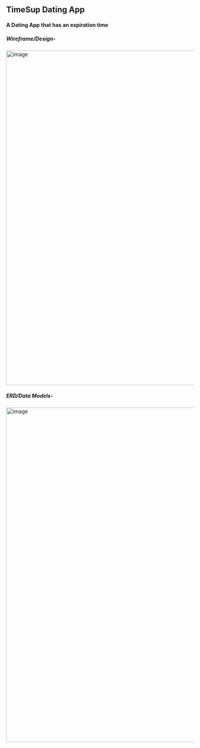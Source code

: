 ## TimeSup Dating App

#### A Dating App that has an expiration time

##### Wireframe/Design-

<img width="900" alt="image" src="https://user-images.githubusercontent.com/72634228/183264468-3de0fdfd-9a49-4f54-9709-e1376ca201be.png">


##### ERD/Data Models- 
<img width="900" alt="image" src="https://user-images.githubusercontent.com/72634228/183278374-94eb42ff-fbe8-4c61-a152-acf7c7d5113a.png">


